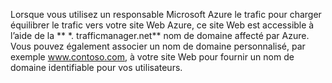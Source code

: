 Lorsque vous utilisez un responsable Microsoft Azure le trafic pour charger équilibrer le trafic vers votre site Web Azure, ce site Web est accessible à l’aide de la ** \*. trafficmanager.net** nom de domaine affecté par Azure. Vous pouvez également associer un nom de domaine personnalisé, par exemple www.contoso.com, à votre site Web pour fournir un nom de domaine identifiable pour vos utilisateurs.